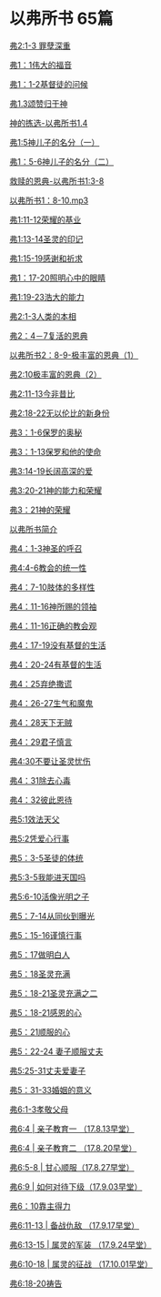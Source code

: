 # 以弗所书    65篇
            
<a href="/node/27336">弗2:1-3 罪孽深重</a>

<a href="/node/12347">弗1：1伟大的福音</a>

<a href="/node/12346">弗1：1-2基督徒的问候</a>

<a href="/node/12345">弗1.3颂赞归于神</a>

<a href="/node/12344">神的拣选-以弗所书1.4</a>

<a href="/node/12343">弗1:5神儿子的名分（一）</a>

<a href="/node/12342">弗1：5-6神儿子的名分（二）</a>

<a href="/node/12341">救赎的恩典-以弗所书1:3-8</a>

<a href="/node/12339">以弗所书1：8-10.mp3</a>

<a href="/node/12338">弗1:11-12荣耀的基业</a>

<a href="/node/12335">弗1:13-14圣灵的印记</a>

<a href="/node/12334">弗1:15-19感谢和祈求</a>

<a href="/node/12332">弗1：17-20照明心中的眼睛</a>

<a href="/node/12330">弗1:19-23浩大的能力</a>

<a href="/node/12323">弗2:1-3人类的本相</a>

<a href="/node/12322">弗2：4－7复活的恩典</a>

<a href="/node/12321">以弗所书2：8-9-极丰富的恩典（1）</a>

<a href="/node/12319">弗2:10极丰富的恩典（2）</a>

<a href="/node/12318">弗2:11-13今非昔比</a>

<a href="/node/12314">弗2:18-22无以伦比的新身份</a>

<a href="/node/12310">弗3：1-6保罗的奥秘</a>

<a href="/node/12309">弗3：1-13保罗和他的使命</a>

<a href="/node/12306">弗3:14-19长阔高深的爱</a>

<a href="/node/12301">弗3:20-21神的能力和荣耀</a>

<a href="/node/12297">弗3：21神的荣耀</a>

<a href="/node/12294">以弗所书简介</a>

<a href="/node/12293">弗4：1-3神圣的呼召</a>

<a href="/node/12291">弗4:4-6教会的统一性</a>

<a href="/node/12286">弗4：7-10肢体的多样性</a>

<a href="/node/12282">弗4：11-16神所赐的领袖</a>

<a href="/node/12280">弗4：11-16正确的教会观</a>

<a href="/node/12278">弗4：17-19没有基督的生活</a>

<a href="/node/12277">弗4：20-24有基督的生活</a>

<a href="/node/12275">弗4：25弃绝撒谎</a>

<a href="/node/12274">弗4：26-27生气和魔鬼</a>

<a href="/node/12272">弗4：28天下无贼</a>

<a href="/node/12263">弗4：29君子慎言</a>

<a href="/node/12256">弗4:30不要让圣灵忧伤</a>

<a href="/node/12254">弗4：31除去心毒</a>

<a href="/node/12252">弗4：32彼此恩待</a>

<a href="/node/12251">弗5:1效法天父</a>

<a href="/node/12250">弗5:2凭爱心行事</a>

<a href="/node/12248">弗5：3-5圣徒的体统</a>

<a href="/node/12242">弗5:3-5我能进天国吗</a>

<a href="/node/12239">弗5:6-10活像光明之子</a>

<a href="/node/12238">弗5：7-14从同伙到曝光</a>

<a href="/node/12234">弗5：15-16谨慎行事</a>

<a href="/node/12233">弗5：17做明白人</a>

<a href="/node/12231">弗5：18圣灵充满</a>

<a href="/node/12229">弗5：18-21圣灵充满之二</a>

<a href="/node/12226">弗5：18-21感恩的心</a>

<a href="/node/12225">弗5：21顺服的心</a>

<a href="/node/12221">弗5：22-24 妻子顺服丈夫</a>

<a href="/node/12220">弗5:25-31丈夫爱妻子</a>

<a href="/node/12218">弗5：31-33婚姻的意义</a>

<a href="/node/12216">弗6:1-3孝敬父母</a>

<a href="/node/12191">弗6:4 | 亲子教育一 （17.8.13早堂）</a>

<a href="/node/12188">弗6:4 | 亲子教育二 （17.8.20早堂）</a>

<a href="/node/12185">弗6:5-8 | 甘心顺服（17.8.27早堂）</a>

<a href="/node/12182">弗6:9 | 如何对待下级（17.9.03早堂）</a>

<a href="/node/12180">弗6：10靠主得力</a>

<a href="/node/12170">弗6:11-13 | 备战仇敌 （17.9.17早堂）</a>

<a href="/node/12164">弗6:13-15 | 属灵的军装 （17.9.24早堂）</a>

<a href="/node/12161">弗6:10-18 | 属灵的征战 （17.10.01早堂）</a>

<a href="/node/12122">弗6:18-20祷告</a>